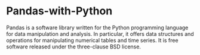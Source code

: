# Pandas-with-Python
Pandas is a software library written for the Python programming language for data manipulation and analysis. In particular, it offers data structures and operations for manipulating numerical tables and time series. It is free software released under the three-clause BSD license.
